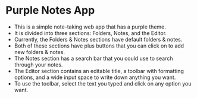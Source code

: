 # Purple Notes App

- This is a simple note-taking web app that has a purple theme.
- It is divided into three sections: Folders, Notes, and the Editor.
- Currently, the Folders & Notes sections have default folders & notes.
- Both of these sections have plus buttons that you can click on to add new folders & notes.
- The Notes section has a search bar that you could use to search through your notes.
- The Editor section contains an editable title, a toolbar with formatting options, and a wide input space to write down anything you want.
- To use the toolbar, select the text you typed and click on any option you want.
